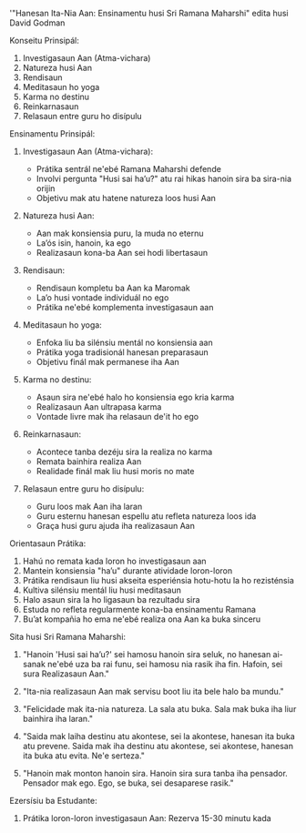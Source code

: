 '"Hanesan Ita-Nia Aan: Ensinamentu husi Sri Ramana Maharshi" edita husi David Godman

Konseitu Prinsipál:
1. Investigasaun Aan (Atma-vichara)
2. Natureza husi Aan
3. Rendisaun
4. Meditasaun ho yoga
5. Karma no destinu
6. Reinkarnasaun
7. Relasaun entre guru ho disípulu

Ensinamentu Prinsipál:

1. Investigasaun Aan (Atma-vichara):
   - Prátika sentrál ne'ebé Ramana Maharshi defende
   - Involvi pergunta "Husi sai ha’u?" atu rai hikas hanoin sira ba sira-nia orijin
   - Objetivu mak atu hatene natureza loos husi Aan

2. Natureza husi Aan:
   - Aan mak konsiensia puru, la muda no eternu
   - La’ós isin, hanoin, ka ego
   - Realizasaun kona-ba Aan sei hodi libertasaun

3. Rendisaun:
   - Rendisaun kompletu ba Aan ka Maromak
   - La’o husi vontade individuál no ego
   - Prátika ne'ebé komplementa investigasaun aan

4. Meditasaun ho yoga:
   - Enfoka liu ba silénsiu mentál no konsiensia aan
   - Prátika yoga tradisionál hanesan preparasaun
   - Objetivu finál mak permanese iha Aan

5. Karma no destinu:
   - Asaun sira ne'ebé halo ho konsiensia ego kria karma
   - Realizasaun Aan ultrapasa karma
   - Vontade livre mak iha relasaun de'it ho ego

6. Reinkarnasaun:
   - Acontece tanba dezéju sira la realiza no karma
   - Remata bainhira realiza Aan
   - Realidade finál mak liu husi moris no mate

7. Relasaun entre guru ho disípulu:
   - Guru loos mak Aan iha laran
   - Guru esternu hanesan espellu atu refleta natureza loos ida
   - Graça husi guru ajuda iha realizasaun Aan

Orientasaun Prátika:

1. Hahú no remata kada loron ho investigasaun aan
2. Mantein konsiensia "ha’u" durante atividade loron-loron
3. Prátika rendisaun liu husi akseita esperiénsia hotu-hotu la ho rezisténsia
4. Kultiva silénsiu mentál liu husi meditasaun
5. Halo asaun sira la ho ligasaun ba rezultadu sira
6. Estuda no refleta regularmente kona-ba ensinamentu Ramana
7. Bu’at kompañia ho ema ne'ebé realiza ona Aan ka buka sinceru

Sita husi Sri Ramana Maharshi:

1. "Hanoin 'Husi sai ha’u?' sei hamosu hanoin sira seluk, no hanesan ai-sanak ne'ebé uza ba rai funu, sei hamosu nia rasik iha fin. Hafoin, sei sura Realizasaun Aan."

2. "Ita-nia realizasaun Aan mak servisu boot liu ita bele halo ba mundu."

3. "Felicidade mak ita-nia natureza. La sala atu buka. Sala mak buka iha liur bainhira iha laran."

4. "Saida mak laiha destinu atu akontese, sei la akontese, hanesan ita buka atu prevene. Saida mak iha destinu atu akontese, sei akontese, hanesan ita buka atu evita. Ne'e serteza."

5. "Hanoin mak monton hanoin sira. Hanoin sira sura tanba iha pensador. Pensador mak ego. Ego, se buka, sei desaparese rasik."

Ezersísiu ba Estudante:

1. Prátika loron-loron investigasaun Aan: Rezerva 15-30 minutu kada